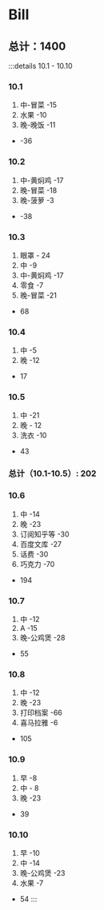 # Bill

## 总计：1400

:::details 10.1 - 10.10

### 10.1

1. 中-冒菜 -15
2. 水果 -10
3. 晚-晚饭 -11

- -36

### 10.2

1. 中-黄焖鸡 -17
2. 晚-冒菜 -18
3. 晚-菠萝 -3

- -38

### 10.3

1. 眼罩 - 24
2. 中 -9
3. 中-黄焖鸡 -17
4. 零食 -7
5. 晚-冒菜 -21

- 68

### 10.4

1. 中 -5
2. 晚 -12

- 17

### 10.5

1. 中 -21
2. 晚 - 12
3. 洗衣 -10

- 43

### 总计（10.1-10.5）: 202

### 10.6

1. 中 -14
2. 晚 -23
3. 订阅知乎等 -30
4. 百度文库 -27
5. 话费 -30
6. 巧克力 -70

- 194

### 10.7

1. 中 -12
2. A -15
3. 晚-公鸡煲 -28

- 55

### 10.8

1. 中 -12
2. 晚 -23
3. 打印档案 -66
4. 喜马拉雅 -6

- 105

### 10.9

1. 早 -8
2. 中 - 8
3. 晚 -23

- 39

### 10.10

1. 早 -10
2. 中 -14
3. 晚-公鸡煲 -23
4. 水果 -7

- 54
  :::
